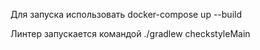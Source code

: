 Для запуска использовать docker-compose up --build

Линтер запускается командой ./gradlew checkstyleMain